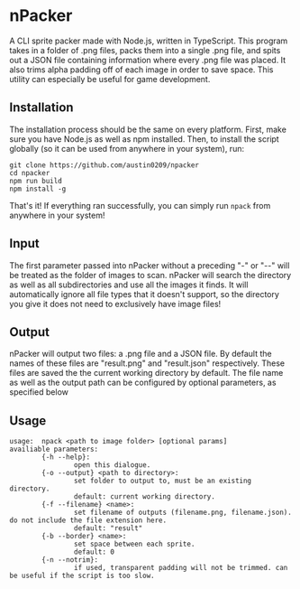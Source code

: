# nPacker
A CLI sprite packer made with Node.js, written in TypeScript. This program takes in a folder of .png files, packs them into a single .png file, and spits out a JSON file containing information where every .png file was placed. It also trims alpha padding off of each image in order to save space. This utility can especially be useful for game development.

## Installation
The installation process should be the same on every platform. First, make sure you have Node.js as well as npm installed. Then, to install the script globally (so it can be used from anywhere in your system), run:
```
git clone https://github.com/austin0209/npacker
cd npacker
npm run build
npm install -g
```
That's it! If everything ran successfully, you can simply run ```npack``` from anywhere in your system!

## Input
The first parameter passed into nPacker without a preceding "-" or "--" will be treated as the folder of images to scan. nPacker will search the directory as well as all subdirectories and use all the images it finds. It will automatically ignore all file types that it doesn't support, so the directory you give it does not need to exclusively have image files!

## Output
nPacker will output two files: a .png file and a JSON file. By default the names of these files are "result.png" and "result.json" respectively. These files are saved the the current working directory by default. The file name as well as the output path can be configured by optional parameters, as specified below

## Usage
```
usage:  npack <path to image folder> [optional params]
availiable parameters:
        {-h --help}:
                open this dialogue.
        {-o --output} <path to directory>:
                set folder to output to, must be an existing directory.
                default: current working directory.
        {-f --filename} <name>:
                set filename of outputs (filename.png, filename.json). do not include the file extension here.
                default: "result"
        {-b --border} <name>:
                set space between each sprite.
                default: 0
        {-n --notrim}:
                if used, transparent padding will not be trimmed. can be useful if the script is too slow.
```
